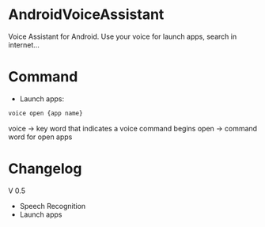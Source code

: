 # AndroidVoiceAssistant

Voice Assistant for Android.
Use your voice for launch apps, search in internet...

# Command
- Launch apps:
```sh
voice open {app name}
```

voice -> key word that indicates a voice command begins
open -> command word for open apps

# Changelog
V 0.5
  - Speech Recognition
  - Launch apps
